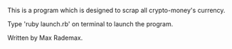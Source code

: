 This is a program which is designed to scrap all crypto-money's currency.

Type 'ruby launch.rb' on terminal to launch the program.

Written by Max Rademax.
